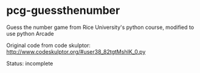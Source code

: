 # pcg-guessthenumber
Guess the number game from Rice University's python course, modified to use python Arcade

Original code from code skulptor: http://www.codeskulptor.org/#user38_82tgtMshIK_0.py

Status: incomplete

